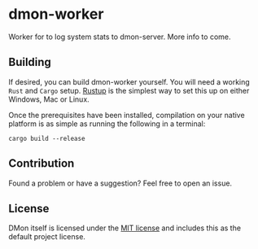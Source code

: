 # dmon-worker

Worker for to log system stats to dmon-server. More info to come.

## Building

If desired, you can build dmon-worker yourself. You will need a working `Rust` and `Cargo` setup. [Rustup](https://rustup.rs/) is the simplest way to set this up on either Windows, Mac or Linux.

Once the prerequisites have been installed, compilation on your native platform is as simple as running the following in a terminal:

```
cargo build --release
```

## Contribution

Found a problem or have a suggestion? Feel free to open an issue.

## License

DMon itself is licensed under the [MIT license](LICENSE) and includes this as the default project license.
